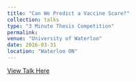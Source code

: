 ```yaml
---
title: "Can We Predict a Vaccine Scare?"
collection: talks
type: "3 Minute Thesis Competition"
permalink:
venue: "University of Waterloo"
date: 2016-03-31
location: "Waterloo ON"
---
```


[View Talk Here](https://youtu.be/6Z7c4i_VVMY)
